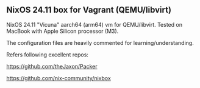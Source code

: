 ## NixOS 24.11 box for Vagrant (QEMU/libvirt)

NixOS 24.11 "Vicuna" aarch64 (arm64) vm for QEMU/libvirt. Tested on MacBook with Apple Silicon processor (M3).

The configuration files are heavily commented for learning/understanding.

Refers following excellent repos:

https://github.com/theJaxon/Packer

https://github.com/nix-community/nixbox